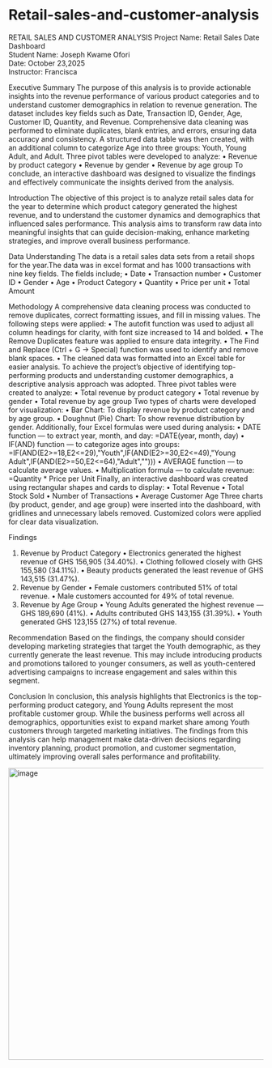 # Retail-sales-and-customer-analysis
RETAIL SALES AND CUSTOMER ANALYSIS
Project Name: Retail Sales Date Dashboard                                                                                    
Student Name: Joseph Kwame Ofori                                                                                             
Date: October 23,2025                                                                                                                     
Instructor: Francisca                                                                                                      


 
Executive Summary
The purpose of this analysis is to provide actionable insights into the revenue performance of various product categories and to understand customer demographics in relation to revenue generation. The dataset includes key fields such as Date, Transaction ID, Gender, Age, Customer ID, Quantity, and Revenue.
Comprehensive data cleaning was performed to eliminate duplicates, blank entries, and errors, ensuring data accuracy and consistency. A structured data table was then created, with an additional column to categorize Age into three groups: Youth, Young Adult, and Adult.
Three pivot tables were developed to analyze:
•	Revenue by product category
•	Revenue by gender
•	Revenue by age group
To conclude, an interactive dashboard was designed to visualize the findings and effectively communicate the insights derived from the analysis.


Introduction
The objective of this project is to analyze retail sales data for the year to determine which product category generated the highest revenue, and to understand the customer dynamics and demographics that influenced sales performance.
This analysis aims to transform raw data into meaningful insights that can guide decision-making, enhance marketing strategies, and improve overall business performance.


Data Understanding
The data is a retail sales data sets from a retail shops for the year.The data was in excel format and has 1000 transactions with nine key fields. The fields include;
•	Date
•	Transaction number
•	Customer ID
•	Gender
•	Age
•	Product Category
•	Quantity
•	Price per unit
•	Total Amount

Methodology
A comprehensive data cleaning process was conducted to remove duplicates, correct formatting issues, and fill in missing values. The following steps were applied:
•	The autofit function was used to adjust all column headings for clarity, with font size increased to 14 and bolded.
•	The Remove Duplicates feature was applied to ensure data integrity.
•	The Find and Replace (Ctrl + G → Special) function was used to identify and remove blank spaces.
•	The cleaned data was formatted into an Excel table for easier analysis.
To achieve the project’s objective of identifying top-performing products and understanding customer demographics, a descriptive analysis approach was adopted.
Three pivot tables were created to analyze:
•	Total revenue by product category
•	Total revenue by gender
•	Total revenue by age group
Two types of charts were developed for visualization:
•	Bar Chart: To display revenue by product category and by age group.
•	Doughnut (Pie) Chart: To show revenue distribution by gender.
Additionally, four Excel formulas were used during analysis:
•	DATE function — to extract year, month, and day:
=DATE(year, month, day)
•	IF(AND) function — to categorize ages into groups:
=IF(AND(E2>=18,E2<=29),"Youth",IF(AND(E2>=30,E2<=49),"Young Adult",IF(AND(E2>=50,E2<=64),"Adult","")))
•	AVERAGE function — to calculate average values.
•	Multiplication formula — to calculate revenue:
=Quantity * Price per Unit
Finally, an interactive dashboard was created using rectangular shapes and cards to display:
•	Total Revenue
•	Total Stock Sold
•	Number of Transactions
•	Average Customer Age
Three charts (by product, gender, and age group) were inserted into the dashboard, with gridlines and unnecessary labels removed. Customized colors were applied for clear data visualization.
 
Findings
1. Revenue by Product Category
•	Electronics generated the highest revenue of GHS 156,905 (34.40%).
•	Clothing followed closely with GHS 155,580 (34.11%).
•	Beauty products generated the least revenue of GHS 143,515 (31.47%).
2. Revenue by Gender
•	Female customers contributed 51% of total revenue.
•	Male customers accounted for 49% of total revenue.
3. Revenue by Age Group
•	Young Adults generated the highest revenue — GHS 189,690 (41%).
•	Adults contributed GHS 143,155 (31.39%).
•	Youth generated GHS 123,155 (27%) of total revenue.
 
Recommendation
Based on the findings, the company should consider developing marketing strategies that target the Youth demographic, as they currently generate the least revenue.
This may include introducing products and promotions tailored to younger consumers, as well as youth-centered advertising campaigns to increase engagement and sales within this segment.
 
Conclusion
In conclusion, this analysis highlights that Electronics is the top-performing product category, and Young Adults represent the most profitable customer group. While the business performs well across all demographics, opportunities exist to expand market share among Youth customers through targeted marketing initiatives.
The findings from this analysis can help management make data-driven decisions regarding inventory planning, product promotion, and customer segmentation, ultimately improving overall sales performance and profitability.
																	
																	
																	
																	
																	
																	
																	
																	
																	
																	
																	
																	
																	
																	
																	
																	
																	
																	
																	
																	
																	
																	
																	
																	
<img width="1521" height="577" alt="image" src="https://github.com/user-attachments/assets/ba48dec4-3d55-431c-975e-f74f9ad704e5" />

